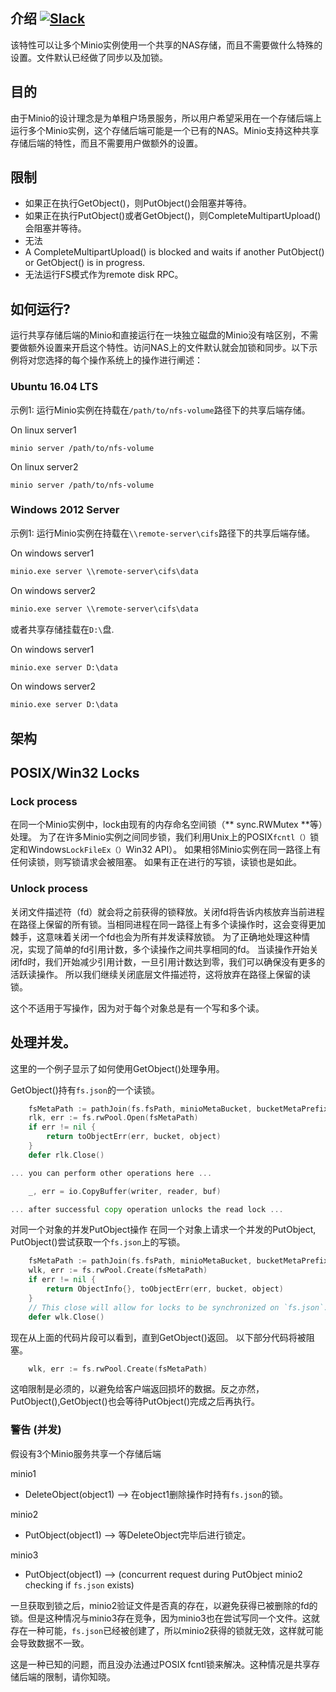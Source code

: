 介绍 [![Slack](https://slack.minio.io/slack?type=svg)](https://slack.minio.io)
------------

该特性可以让多个Minio实例使用一个共享的NAS存储，而且不需要做什么特殊的设置。文件默认已经做了同步以及加锁。

目的
----------

由于Minio的设计理念是为单租户场景服务，所以用户希望采用在一个存储后端上运行多个Minio实例，这个存储后端可能是一个已有的NAS。Minio支持这种共享存储后端的特性，而且不需要用户做额外的设置。


限制
------------

* 如果正在执行GetObject()，则PutObject()会阻塞并等待。
* 如果正在执行PutObject()或者GetObject()，则CompleteMultipartUpload()会阻塞并等待。
* 无法
* A CompleteMultipartUpload() is blocked and waits if another PutObject() or GetObject() is in progress.
* 无法运行FS模式作为remote disk RPC。

## 如何运行?

运行共享存储后端的Minio和直接运行在一块独立磁盘的Minio没有啥区别，不需要做额外设置来开启这个特性。访问NAS上的文件默认就会加锁和同步。以下示例将对您选择的每个操作系统上的操作进行阐述：

### Ubuntu 16.04 LTS

示例1: 运行Minio实例在持载在`/path/to/nfs-volume`路径下的共享后端存储。

On linux server1
```shell
minio server /path/to/nfs-volume
```

On linux server2
```shell
minio server /path/to/nfs-volume
```

### Windows 2012 Server

示例1: 运行Minio实例在持载在`\\remote-server\cifs`路径下的共享后端存储。 

On windows server1
```cmd
minio.exe server \\remote-server\cifs\data
```

On windows server2
```cmd
minio.exe server \\remote-server\cifs\data
```

或者共享存储挂载在`D:\`盘.

On windows server1
```cmd
minio.exe server D:\data
```

On windows server2
```cmd
minio.exe server D:\data
```

架构
------------------

## POSIX/Win32 Locks

### Lock process

在同一个Minio实例中，lock由现有的内存命名空间锁（** sync.RWMutex **等）处理。 为了在许多Minio实例之间同步锁，我们利用Unix上的POSIX`fcntl（）`锁定和Windows`LockFileEx（）`Win32 API）。 如果相邻Minio实例在同一路径上有任何读锁，则写锁请求会被阻塞。 如果有正在进行的写锁，读锁也是如此。

### Unlock process


关闭文件描述符（fd）就会将之前获得的锁释放。关闭fd将告诉内核放弃当前进程在路径上保留的所有锁。当相同进程在同一路径上有多个读操作时，这会变得更加棘手，这意味着关闭一个fd也会为所有并发读释放锁。 为了正确地处理这种情况，实现了简单的fd引用计数，多个读操作之间共享相同的fd。 当读操作开始关闭fd时，我们开始减少引用计数，一旦引用计数达到零，我们可以确保没有更多的活跃读操作。 所以我们继续关闭底层文件描述符，这将放弃在路径上保留的读锁。

这个不适用于写操作，因为对于每个对象总是有一个写和多个读。

## 处理并发。

这里的一个例子显示了如何使用GetObject()处理争用。

GetObject()持有`fs.json`的一个读锁。

```go
	fsMetaPath := pathJoin(fs.fsPath, minioMetaBucket, bucketMetaPrefix, bucket, object, fsMetaJSONFile)
	rlk, err := fs.rwPool.Open(fsMetaPath)
	if err != nil {
		return toObjectErr(err, bucket, object)
	}
	defer rlk.Close()

... you can perform other operations here ...

	_, err = io.CopyBuffer(writer, reader, buf)

... after successful copy operation unlocks the read lock ...
```

对同一个对象的并发PutObject操作
在同一个对象上请求一个并发的PutObject, PutObject()尝试获取一个`fs.json`上的写锁。

```go
	fsMetaPath := pathJoin(fs.fsPath, minioMetaBucket, bucketMetaPrefix, bucket, object, fsMetaJSONFile)
	wlk, err := fs.rwPool.Create(fsMetaPath)
	if err != nil {
		return ObjectInfo{}, toObjectErr(err, bucket, object)
	}
	// This close will allow for locks to be synchronized on `fs.json`.
	defer wlk.Close()
```

现在从上面的代码片段可以看到，直到GetObject()返回。 以下部分代码将被阻塞。

```go
	wlk, err := fs.rwPool.Create(fsMetaPath)
```

这咱限制是必须的，以避免给客户端返回损坏的数据。反之亦然，PutObject(),GetObject()也会等待PutObject()完成之后再执行。

### 警告 (并发)

假设有3个Minio服务共享一个存储后端

minio1

- DeleteObject(object1) --> 在object1删除操作时持有`fs.json`的锁。

minio2

- PutObject(object1) --> 等DeleteObject完毕后进行锁定。

minio3

- PutObject(object1) --> (concurrent request during PutObject minio2 checking if `fs.json` exists)

一旦获取到锁之后，minio2验证文件是否真的存在，以避免获得已被删除的fd的锁。但是这种情况与minio3存在竞争，因为minio3也在尝试写同一个文件。这就存在一种可能，`fs.json`已经被创建了，所以minio2获得的锁就无效，这样就可能会导致数据不一致。

这是一种已知的问题，而且没办法通过POSIX fcntl锁来解决。这种情况是共享存储后端的限制，请你知晓。
